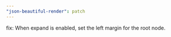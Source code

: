 ```yaml
---
"json-beautiful-render": patch
---
```


fix: When expand is enabled, set the left margin for the root node.
